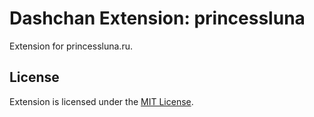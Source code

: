 # Dashchan Extension: princessluna

Extension for princessluna.ru.

## License

Extension is licensed under the [MIT License](LICENSE).